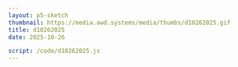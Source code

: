 ```yaml
---
layout: p5-sketch
thumbnail: https://media.awd.systems/media/thumbs/d10262025.gif
title: d10262025
date: 2025-10-26

script: /code/d10262025.js
---
```

